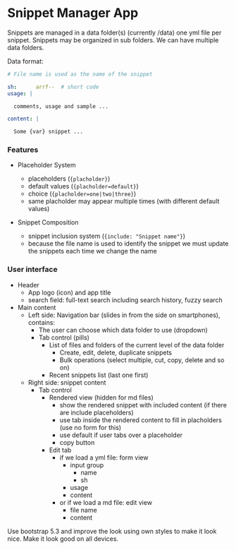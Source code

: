 # Snippet Manager App

Snippets are managed in a data folder(s) (currently /data) one yml file per snippet. Snippets may be organized in sub folders. We can have multiple data folders.

Data format:

```yml
# File name is used as the name of the snippet

sh:      arrf--  # short code
usage: |

  comments, usage and sample ...

content: |

  Some {var} snippet ...
```

### Features

- Placeholder System
  - placeholders (`{placholder}`)
  - default values (`{placholder=default}`)
  - choice (`{placholder=one|two|three}`)
  - same placholder may appear multiple times (with different default values)

- Snippet Composition
  - snippet inclusion system (`{include: "Snippet name"}`)
  - because the file name is used to identify the snippet we must update the snippets each time we change the name

### User interface

- Header
  - App logo (icon) and app title
  - search field: full-text search including search history, fuzzy search
- Main content
  - Left side: Navigation bar (slides in from the side on smartphones), contains:
    - The user can choose which data folder to use (dropdown)
    - Tab control (pills)
      - List of files and folders of the current level of the data folder
        - Create, edit, delete, duplicate snippets
        - Bulk operations (select multiple, cut, copy, delete and so on)
      - Recent snippets list (last one first)
  - Right side: snippet content
    - Tab control
      - Rendered view (hidden for md files)
        - show the rendered snippet with included content (if there are include placeholders)
        - use tab inside the rendered content to fill in placholders (use no form for this)
        - use default if user tabs over a placeholder
        - copy button
      - Edit tab
        - if we load a yml file: form view
          - input group
            - name
            - sh
          - usage
          - content
        - or if we load a md file: edit view
          - file name
          - content

Use bootstrap 5.3 and improve the look using own styles to make it look nice. Make it look good on all devices.
